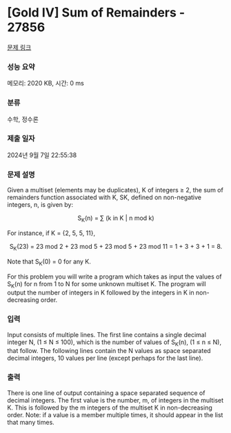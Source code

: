 # [Gold IV] Sum of Remainders - 27856 

[문제 링크](https://www.acmicpc.net/problem/27856) 

### 성능 요약

메모리: 2020 KB, 시간: 0 ms

### 분류

수학, 정수론

### 제출 일자

2024년 9월 7일 22:55:38

### 문제 설명

<p>Given a multiset (elements may be duplicates), K of integers ≥ 2, the sum of remainders function associated with K, SK, defined on non-negative integers, n, is given by:</p>

<p style="text-align: center;">S<sub>K</sub>(n) = ∑ (k in K | n mod k)</p>

<p>For instance, if K = {2, 5, 5, 11},</p>

<p style="text-align: center;">S<sub>K</sub>(23) = 23 mod 2 + 23 mod 5 + 23 mod 5 + 23 mod 11 = 1 + 3 + 3 + 1 = 8.</p>

<p>Note that S<sub>K</sub>(0) = 0 for any K.</p>

<p>For this problem you will write a program which takes as input the values of S<sub>K</sub>(n) for n from 1 to N for some unknown multiset K. The program will output the number of integers in K followed by the integers in K in non-decreasing order.</p>

### 입력 

 <p>Input consists of multiple lines. The first line contains a single decimal integer N, (1 ≤ N ≤ 100), which is the number of values of S<sub>K</sub>(n), (1 ≤ n ≤ N), that follow. The following lines contain the N values as space separated decimal integers, 10 values per line (except perhaps for the last line).</p>

### 출력 

 <p>There is one line of output containing a space separated sequence of decimal integers. The first value is the number, m, of integers in the multiset K. This is followed by the m integers of the multiset K in non-decreasing order. Note: if a value is a member multiple times, it should appear in the list that many times.</p>

